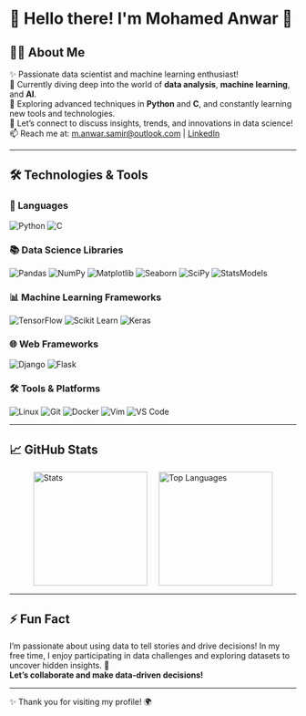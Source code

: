 # 🌟 Hello there! I'm **Mohamed Anwar** 👋

## 👨‍💻 About Me
✨ Passionate data scientist and machine learning enthusiast!  
🔭 Currently diving deep into the world of **data analysis**, **machine learning**, and **AI**.  
🌱 Exploring advanced techniques in **Python** and **C**, and constantly learning new tools and technologies.  
💬 Let’s connect to discuss insights, trends, and innovations in data science!  
📫 Reach me at: [m.anwar.samir@outlook.com](mailto:m.anwar.samir@outlook.com) | [LinkedIn](your-linkedin-url)

---

## 🛠️ Technologies & Tools

### 🚀 Languages
![Python](https://skillicons.dev/icons?i=python) 
![C](https://skillicons.dev/icons?i=c)

### 📚 Data Science Libraries

![Pandas](https://img.shields.io/badge/-Pandas-150458?style=flat&logo=pandas&logoColor=white)
![NumPy](https://img.shields.io/badge/-NumPy-013243?style=flat&logo=numpy&logoColor=white)
![Matplotlib](https://img.shields.io/badge/-Matplotlib-003DA5?style=flat&logo=matplotlib&logoColor=white)
![Seaborn](https://img.shields.io/badge/-Seaborn-00A3E0?style=flat&logo=seaborn&logoColor=white)
![SciPy](https://img.shields.io/badge/-SciPy-8CAAE6?style=flat&logo=scipy&logoColor=white)
![StatsModels](https://img.shields.io/badge/-StatsModels-3C3E50?style=flat&logo=statsmodels&logoColor=white)

### 📊 Machine Learning Frameworks
![TensorFlow](https://skillicons.dev/icons?i=tensorflow) 
![Scikit Learn](https://skillicons.dev/icons?i=scikit) 
![Keras](https://skillicons.dev/icons?i=keras)

### 🌐 Web Frameworks
![Django](https://skillicons.dev/icons?i=django) 
![Flask](https://skillicons.dev/icons?i=flask)

### 🛠️ Tools & Platforms
![Linux](https://skillicons.dev/icons?i=linux)
![Git](https://skillicons.dev/icons?i=git) 
![Docker](https://skillicons.dev/icons?i=docker) 
![Vim](https://skillicons.dev/icons?i=vim) 
![VS Code](https://skillicons.dev/icons?i=vscode)

---

## 📈 GitHub Stats
<div style="display: flex; justify-content: center; gap: 20px;">
    <img height="200" src="https://github-readme-stats.vercel.app/api?username=MohamedAnwar0&show_icons=true&theme=radical&count_private=true" alt="Stats"/>
    <img height="200" src="https://github-readme-stats.vercel.app/api/top-langs/?username=MohamedAnwar0&layout=compact&theme=radical" alt="Top Languages"/>
</div>

---

## ⚡ Fun Fact
I’m passionate about using data to tell stories and drive decisions! In my free time, I enjoy participating in data challenges and exploring datasets to uncover hidden insights. 🚀  
**Let’s collaborate and make data-driven decisions!**

---

✨ Thank you for visiting my profile! 🌍
